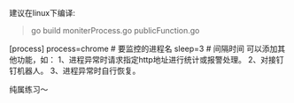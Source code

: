 建议在linux下编译:
> go build moniterProcess.go publicFunction.go

[process]
process=chrome # 要监控的进程名
sleep=3 # 间隔时间
可以添加其他功能，如：
1、进程异常时请求指定http地址进行统计或报警处理。
2、对接钉钉机器人。
3、进程异常时自行恢复。

纯属练习～

